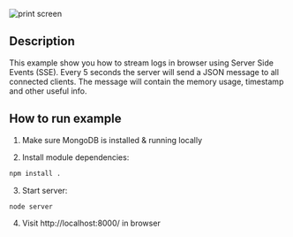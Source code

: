 ![print screen](https://raw.github.com/alessioalex/LogIt/master/examples/streamingLogs/files/streamingLogs.png)

## Description

This example show you how to stream logs in browser using Server Side Events (SSE).
Every 5 seconds the server will send a JSON message to all connected clients.
The message will contain the memory usage, timestamp and other useful info.

## How to run example

1) Make sure MongoDB is installed & running locally

2) Install module dependencies:

```bash
npm install .
```
3) Start server:

```bash
node server
```

4) Visit http://localhost:8000/ in browser
